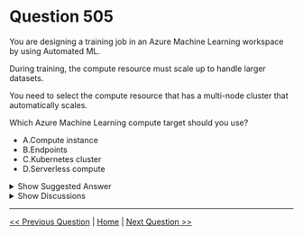 # Question 505

You are designing a training job in an Azure Machine Learning workspace by using Automated ML.

During training, the compute resource must scale up to handle larger datasets.

You need to select the compute resource that has a multi-node cluster that automatically scales.

Which Azure Machine Learning compute target should you use?

- A.Compute instance
- B.Endpoints
- C.Kubernetes cluster
- D.Serverless compute

<details>
  <summary>Show Suggested Answer</summary>

<strong>D</strong><br>

</details>

<details>
  <summary>Show Discussions</summary>

<blockquote><p><strong>sar77</strong> <code>(Mon 14 Jul 2025 22:02)</code> - <em>Upvotes: 1</em></p><p>Recommended Choice
D. Serverless compute is the best Azure Machine Learning compute target for Automated ML training jobs that require a multi-node cluster with automatic scaling. It abstracts infrastructure management, automatically scales compute resources up or down based on the job demand, and supports the requirements of large-scale Automated ML training.</p></blockquote>

</details>

---

[<< Previous Question](question_504.md) | [Home](../index.md) | [Next Question >>](question_506.md)
